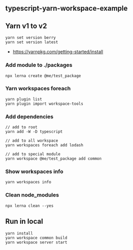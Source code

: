 ## typescript-yarn-workspace-example

## Yarn v1 to v2
```
yarn set version berry
yarn set version latest
```

- https://yarnpkg.com/getting-started/install


### Add module to ./packages
```
npx lerna create @me/test_package
```

### Yarn workspaces foreach
```
yarn plugin list
yarn plugin import workspace-tools
```

### Add dependencies
```
// add to root
yarn add -W -D typescript

// add to all workspace
yarn workspaces foreach add lodash

// add to special module
yarn workspace @me/test_package add common
```



### Show workspaces info
```
yarn workspaces info
```

### Clean node_modules
```
npx lerna clean --yes
```

## Run in local
```
yarn install
yarn workspace common build
yarn workspace server start
```

